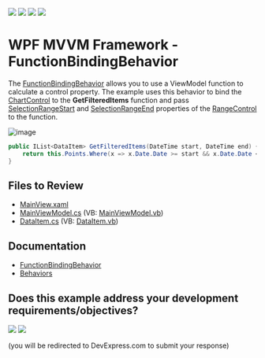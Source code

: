 <!-- default badges list -->
![](https://img.shields.io/endpoint?url=https://codecentral.devexpress.com/api/v1/VersionRange/128658274/24.2.1%2B)
[![](https://img.shields.io/badge/Open_in_DevExpress_Support_Center-FF7200?style=flat-square&logo=DevExpress&logoColor=white)](https://supportcenter.devexpress.com/ticket/details/T197048)
[![](https://img.shields.io/badge/📖_How_to_use_DevExpress_Examples-e9f6fc?style=flat-square)](https://docs.devexpress.com/GeneralInformation/403183)
[![](https://img.shields.io/badge/💬_Leave_Feedback-feecdd?style=flat-square)](#does-this-example-address-your-development-requirementsobjectives)
<!-- default badges end -->

# WPF MVVM Framework - FunctionBindingBehavior

The [FunctionBindingBehavior](https://docs.devexpress.com/WPF/DevExpress.Mvvm.UI.FunctionBindingBehavior) allows you to use a ViewModel function to calculate a control property. The example uses this behavior to bind the [ChartControl](https://docs.devexpress.com/WPF/DevExpress.Xpf.Charts.ChartControl) to the **GetFilteredItems** function and pass [SelectionRangeStart](https://docs.devexpress.com/WPF/DevExpress.Xpf.Editors.RangeControl.RangeControl.SelectionRangeStart) and [SelectionRangeEnd](https://docs.devexpress.com/WPF/DevExpress.Xpf.Editors.RangeControl.RangeControl.SelectionRangeEnd) properties of the [RangeControl](https://docs.devexpress.com/WPF/DevExpress.Xpf.Editors.RangeControl.RangeControl) to the function.

![image](https://github.com/DevExpress-Examples/how-to-use-functionbindingbehavior-t197048/assets/65009440/027f5733-cffe-4932-9d8f-8b02e1370764)

```cs
public IList<DataItem> GetFilteredItems(DateTime start, DateTime end) {
    return this.Points.Where(x => x.Date.Date >= start && x.Date.Date <= end).OrderByDescending(x => x.ValueSummary).ToList();
}
```

## Files to Review

* [MainView.xaml](./CS/FunctionBindingExample/View/MainView.xaml)
* [MainViewModel.cs](./CS/FunctionBindingExample/ViewModel/MainViewModel.cs) (VB: [MainViewModel.vb](./VB/FunctionBindingExample/ViewModel/MainViewModel.vb))
* [DataItem.cs](./CS/FunctionBindingExample/Common/DataItem.cs) (VB: [DataItem.vb](./VB/FunctionBindingExample/Common/DataItem.vb))

## Documentation

* [FunctionBindingBehavior](https://docs.devexpress.com/WPF/DevExpress.Mvvm.UI.FunctionBindingBehavior)
* [Behaviors](https://docs.devexpress.com/WPF/17442/mvvm-framework/behaviors)
<!-- feedback -->
## Does this example address your development requirements/objectives?

[<img src="https://www.devexpress.com/support/examples/i/yes-button.svg"/>](https://www.devexpress.com/support/examples/survey.xml?utm_source=github&utm_campaign=wpf-mvvm-framework-functionbindingbehavior&~~~was_helpful=yes) [<img src="https://www.devexpress.com/support/examples/i/no-button.svg"/>](https://www.devexpress.com/support/examples/survey.xml?utm_source=github&utm_campaign=wpf-mvvm-framework-functionbindingbehavior&~~~was_helpful=no)

(you will be redirected to DevExpress.com to submit your response)
<!-- feedback end -->
